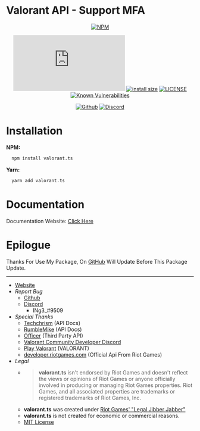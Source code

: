# Valorant API - Support MFA

<!-- Main -->
<div align="center">

  [![NPM](https://nodei.co/npm/valorant.ts.png)](https://nodei.co/npm/valorant.ts)

   [![Downloads](https://badgen.net/npm/dt/valorant.ts?icon=npm)](https://www.npmjs.com/package/valorant.ts)
   [![install size](https://packagephobia.com/badge?p=valorant.ts)](https://packagephobia.com/result?p=valorant.ts)
   [![LICENSE](https://badgen.net/badge/license/MIT/blue)](https://github.com/KTNG-3/valorant-api/blob/main/LICENSE)
   [![Known Vulnerabilities](https://snyk.io/test/npm/valorant.ts/badge.svg)](https://snyk.io/test/npm/valorant.ts)

   [![Github](https://badgen.net/badge/icon/github?icon=github&label)](https://github.com/valapi)
   [![Discord](https://badgen.net/badge/icon/discord?icon=discord&label)](https://discord.gg/pbyWbUYjyt)

</div>

# Installation

**NPM:**

```bash
  npm install valorant.ts
```

**Yarn:**

```bash
  yarn add valorant.ts
```

# Documentation

Documentation Website: [Click Here](https://valapi.github.io/docs/)

# Epilogue

Thanks For Use My Package,
On [GitHub](https://github.com/valapi) Will Update Before This Package Update.

***

- [Website](https://ingkth.wordpress.com/)
- *Report Bug*
  - [Github](https://github.com/KTNG-3/valorant-api/issues)
  - [Discord](https://discord.gg/pbyWbUYjyt)
    - INg3_#9509
- *Special Thanks*
  - [Techchrism](https://github.com/techchrism/valorant-api-docs) (API Docs)
  - [RumbleMike](https://github.com/RumbleMike/ValorantClientAPI) (API Docs)
  - [Officer](https://valorant-api.com) (Third Party API)
  - [Valorant Community Developer Discord](https://discord.gg/sCgvpXJfEE)
  - [Play Valorant](https://playvalorant.com/) (VALORANT)
  - [developer.riotgames.com](https://developer.riotgames.com/) (Official Api From Riot Games)
- *Legal*
  - >**valorant.ts** isn't endorsed by Riot Games and doesn't reflect the views or opinions of Riot Games or anyone officially involved in producing or managing Riot Games properties. Riot Games, and all associated properties are trademarks or registered trademarks of Riot Games, Inc.
  - **valorant.ts** was created under [Riot Games' "Legal Jibber Jabber"](https://www.riotgames.com/en/legal)
  - **valorant.ts** is not created for economic or commercial reasons.
  - [MIT License](https://github.com/KTNG-3/valorant-api/blob/main/LICENSE)